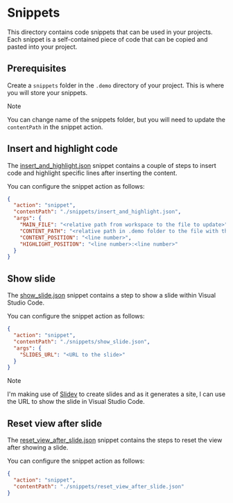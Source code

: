 # Snippets

This directory contains code snippets that can be used in your projects. Each snippet is a self-contained piece of code that can be copied and pasted into your project.

## Prerequisites

Create a `snippets` folder in the `.demo` directory of your project. This is where you will store your snippets.

> [!NOTE]
> You can change name of the snippets folder, but you will need to update the `contentPath` in the snippet action.

## Insert and highlight code

The [insert_and_highlight.json](./insert_and_highlight.json) snippet contains a couple of steps to insert code and highlight specific lines after inserting the content.

You can configure the snippet action as follows:

```json
{
  "action": "snippet",
  "contentPath": "./snippets/insert_and_highlight.json",
  "args": {
    "MAIN_FILE": "<relative path from workspace to the file to update>",
    "CONTENT_PATH": "<relative path in .demo folder to the file with the contents to insert>",
    "CONTENT_POSITION": "<line number>",
    "HIGHLIGHT_POSITION": "<line number>:<line number>"
  }
}
```

## Show slide

The [show_slide.json](./show_slide.json) snippet contains a step to show a slide within Visual Studio Code.

You can configure the snippet action as follows:

```json
{
  "action": "snippet",
  "contentPath": "./snippets/show_slide.json",
  "args": {
    "SLIDES_URL": "<URL to the slide>"
  }
}
```

> [!NOTE]
> I'm making use of [Slidev](https://sli.dev/) to create slides and as it generates a site, I can use the URL to show the slide in Visual Studio Code.

## Reset view after slide

The [reset_view_after_slide.json](./reset_view_after_slide.json) snippet contains the steps to reset the view after showing a slide.

You can configure the snippet action as follows:

```json
{
  "action": "snippet",
  "contentPath": "./snippets/reset_view_after_slide.json"
}
```

